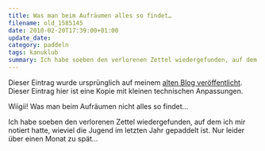 ```yaml
---
title: Was man beim Aufräumen alles so findet…
filename: old_1585145
date: 2010-02-20T17:39:00+01:00
update_date:
category: paddeln
tags: kanuklub
summary: Ich habe soeben den verlorenen Zettel wiedergefunden, auf dem ich mir notiert hatte, wieviel die Jugend im letzten Jahr gepaddelt ist. Nur leider über einen Monat zu spät…
---
```

Dieser Eintrag wurde ursprünglich auf meinem [alten Blog veröffentlicht](https://stu.blogger.de/stories/1585145/). Dieser Eintrag hier ist eine Kopie mit kleinen technischen Anpassungen.

Wiigii! Was man beim Aufräumen nicht alles so findet…

Ich habe soeben den verlorenen Zettel wiedergefunden, auf dem ich mir notiert hatte, wieviel die Jugend im letzten Jahr gepaddelt ist. Nur leider über einen Monat zu spät…
